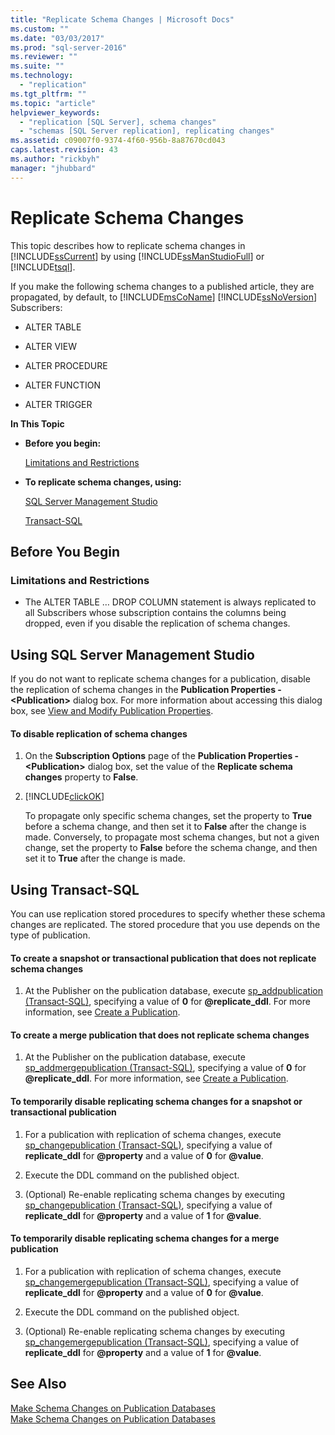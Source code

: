 ```yaml
---
title: "Replicate Schema Changes | Microsoft Docs"
ms.custom: ""
ms.date: "03/03/2017"
ms.prod: "sql-server-2016"
ms.reviewer: ""
ms.suite: ""
ms.technology: 
  - "replication"
ms.tgt_pltfrm: ""
ms.topic: "article"
helpviewer_keywords: 
  - "replication [SQL Server], schema changes"
  - "schemas [SQL Server replication], replicating changes"
ms.assetid: c09007f0-9374-4f60-956b-8a87670cd043
caps.latest.revision: 43
ms.author: "rickbyh"
manager: "jhubbard"
---
```

# Replicate Schema Changes
  This topic describes how to replicate schema changes in [!INCLUDE[ssCurrent](../../../advanced-analytics/r-services/includes/sscurrent-md.md)] by using [!INCLUDE[ssManStudioFull](../../../advanced-analytics/r-services/includes/ssmanstudiofull-md.md)] or [!INCLUDE[tsql](../../../advanced-analytics/r-services/includes/tsql-md.md)].  
  
 If you make the following schema changes to a published article, they are propagated, by default, to [!INCLUDE[msCoName](../../../advanced-analytics/r-services/tutorials/includes/msconame-md.md)] [!INCLUDE[ssNoVersion](../../../advanced-analytics/r-services/includes/ssnoversion-md.md)] Subscribers:  
  
-   ALTER TABLE  
  
-   ALTER VIEW  
  
-   ALTER PROCEDURE  
  
-   ALTER FUNCTION  
  
-   ALTER TRIGGER  
  
 **In This Topic**  
  
-   **Before you begin:**  
  
     [Limitations and Restrictions](#Restrictions)  
  
-   **To replicate schema changes, using:**  
  
     [SQL Server Management Studio](#SSMSProcedure)  
  
     [Transact-SQL](#TsqlProcedure)  
  
##  <a name="BeforeYouBegin"></a> Before You Begin  
  
###  <a name="Restrictions"></a> Limitations and Restrictions  
  
-   The ALTER TABLE … DROP COLUMN statement is always replicated to all Subscribers whose subscription contains the columns being dropped, even if you disable the replication of schema changes.  
  
##  <a name="SSMSProcedure"></a> Using SQL Server Management Studio  
 If you do not want to replicate schema changes for a publication, disable the replication of schema changes in the **Publication Properties - \<Publication>** dialog box. For more information about accessing this dialog box, see [View and Modify Publication Properties](../../../relational-databases/replication/publish/view-and-modify-publication-properties.md).  
  
#### To disable replication of schema changes  
  
1.  On the **Subscription Options** page of the **Publication Properties - \<Publication>** dialog box, set the value of the **Replicate schema changes** property to **False**.  
  
2.  [!INCLUDE[clickOK](../../../analysis-services/data-mining/includes/clickok-md.md)]  
  
     To propagate only specific schema changes, set the property to **True** before a schema change, and then set it to **False** after the change is made. Conversely, to propagate most schema changes, but not a given change, set the property to **False** before the schema change, and then set it to **True** after the change is made.  
  
##  <a name="TsqlProcedure"></a> Using Transact-SQL  
 You can use replication stored procedures to specify whether these schema changes are replicated. The stored procedure that you use depends on the type of publication.  
  
#### To create a snapshot or transactional publication that does not replicate schema changes  
  
1.  At the Publisher on the publication database, execute [sp_addpublication &#40;Transact-SQL&#41;](../../../relational-databases/system-stored-procedures/sp-addpublication-transact-sql.md), specifying a value of **0** for **@replicate_ddl**. For more information, see [Create a Publication](../../../relational-databases/replication/publish/create-a-publication.md).  
  
#### To create a merge publication that does not replicate schema changes  
  
1.  At the Publisher on the publication database, execute [sp_addmergepublication &#40;Transact-SQL&#41;](../../../relational-databases/system-stored-procedures/sp-addmergepublication-transact-sql.md), specifying a value of **0** for **@replicate_ddl**. For more information, see [Create a Publication](../../../relational-databases/replication/publish/create-a-publication.md).  
  
#### To temporarily disable replicating schema changes for a snapshot or transactional publication  
  
1.  For a publication with replication of schema changes, execute [sp_changepublication &#40;Transact-SQL&#41;](../../../relational-databases/system-stored-procedures/sp-changepublication-transact-sql.md), specifying a value of **replicate_ddl** for **@property** and a value of **0** for **@value**.  
  
2.  Execute the DDL command on the published object.  
  
3.  (Optional) Re-enable replicating schema changes by executing [sp_changepublication &#40;Transact-SQL&#41;](../../../relational-databases/system-stored-procedures/sp-changepublication-transact-sql.md), specifying a value of **replicate_ddl** for **@property** and a value of **1** for **@value**.  
  
#### To temporarily disable replicating schema changes for a merge publication  
  
1.  For a publication with replication of schema changes, execute [sp_changemergepublication &#40;Transact-SQL&#41;](../../../relational-databases/system-stored-procedures/sp-changemergepublication-transact-sql.md), specifying a value of **replicate_ddl** for **@property** and a value of **0** for **@value**.  
  
2.  Execute the DDL command on the published object.  
  
3.  (Optional) Re-enable replicating schema changes by executing [sp_changemergepublication &#40;Transact-SQL&#41;](../../../relational-databases/system-stored-procedures/sp-changemergepublication-transact-sql.md), specifying a value of **replicate_ddl** for **@property** and a value of **1** for **@value**.  
  
## See Also  
 [Make Schema Changes on Publication Databases](../../../relational-databases/replication/publish/make-schema-changes-on-publication-databases.md)   
 [Make Schema Changes on Publication Databases](../../../relational-databases/replication/publish/make-schema-changes-on-publication-databases.md)  
  
  
